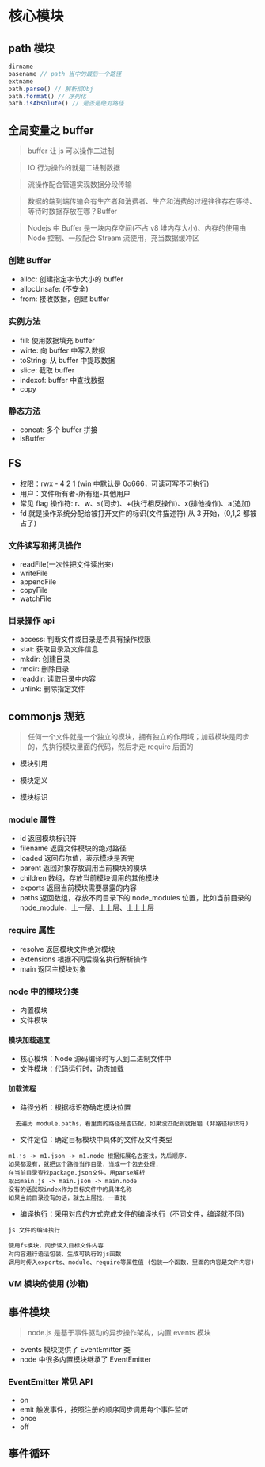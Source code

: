 # 核心模块

## path 模块

```javascript
dirname
basename // path 当中的最后一个路径
extname
path.parse() // 解析成Obj
path.format() // 序列化
path.isAbsolute() // 是否是绝对路径
```

## 全局变量之 buffer

> buffer 让 js 可以操作二进制

> IO 行为操作的就是二进制数据

> 流操作配合管道实现数据分段传输

> 数据的端到端传输会有生产者和消费者、生产和消费的过程往往存在等待、等待时数据存放在哪？Buffer

> Nodejs 中 Buffer 是一块内存空间(不占 v8 堆内存大小)、内存的使用由 Node 控制、一般配合 Stream 流使用，充当数据缓冲区

### 创建 Buffer

- alloc: 创建指定字节大小的 buffer
- allocUnsafe: (不安全)
- from: 接收数据，创建 buffer

### 实例方法

- fill: 使用数据填充 buffer
- wirte: 向 buffer 中写入数据
- toString: 从 buffer 中提取数据
- slice: 截取 buffer
- indexof: buffer 中查找数据
- copy

### 静态方法

- concat: 多个 buffer 拼接
- isBuffer

## FS

- 权限：rwx - 4 2 1 (win 中默认是 0o666，可读可写不可执行)
- 用户：文件所有者-所有组-其他用户
- 常见 flag 操作符: r、w、s(同步)、+(执行相反操作)、x(排他操作)、a(追加)
- fd 就是操作系统分配给被打开文件的标识(文件描述符) 从 3 开始，(0,1,2 都被占了)

### 文件读写和拷贝操作

- readFile(一次性把文件读出来)
- writeFile
- appendFile
- copyFile
- watchFile

### 目录操作 api

- access: 判断文件或目录是否具有操作权限
- stat: 获取目录及文件信息
- mkdir: 创建目录
- rmdir: 删除目录
- readdir: 读取目录中内容
- unlink: 删除指定文件

## commonjs 规范

> 任何一个文件就是一个独立的模块，拥有独立的作用域；加载模块是同步的，先执行模块里面的代码，然后才走 require 后面的

- 模块引用

- 模块定义

- 模块标识

### module 属性

- id 返回模块标识符
- filename 返回文件模块的绝对路径
- loaded 返回布尔值，表示模块是否完
- parent 返回对象存放调用当前模块的模块
- children 数组，存放当前模块调用的其他模块
- exports 返回当前模块需要暴露的内容
- paths 返回数组，存放不同目录下的 node_modules 位置，比如当前目录的 node_module，上一层、上上层、上上上层

### require 属性

- resolve 返回模块文件绝对模块
- extensions 根据不同后缀名执行解析操作
- main 返回主模块对象

### node 中的模块分类

- 内置模块
- 文件模块

#### 模块加载速度

- 核心模块：Node 源码编译时写入到二进制文件中
- 文件模块：代码运行时，动态加载

#### 加载流程

- 路径分析：根据标识符确定模块位置

```
  去遍历 module.paths，看里面的路径是否匹配，如果没匹配到就报错 (非路径标识符)
```

- 文件定位：确定目标模块中具体的文件及文件类型

```
m1.js -> m1.json -> m1.node 根据拓展名去查找，先后顺序.
如果都没有，就把这个路径当作目录，当成一个包去处理.
在当前目录查找package.json文件，用parse解析
取出main.js -> main.json -> main.node
没有的话就取index作为目标文件中的具体名称
如果当前目录没有的话，就去上层找，一直找
```

- 编译执行：采用对应的方式完成文件的编译执行（不同文件，编译就不同)

```
js 文件的编译执行

使用fs模块，同步读入目标文件内容
对内容进行语法包装，生成可执行的js函数
调用时传入exports、module、require等属性值 (包装一个函数，里面的内容是文件内容)
```

### VM 模块的使用 (沙箱)

## 事件模块

> node.js 是基于事件驱动的异步操作架构，内置 events 模块

- events 模块提供了 EventEmitter 类
- node 中很多内置模块继承了 EventEmitter

### EventEmitter 常见 API

- on
- emit 触发事件，按照注册的顺序同步调用每个事件监听
- once
- off

## 事件循环